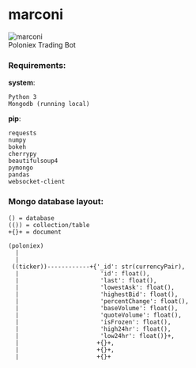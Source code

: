 # marconi  
![marconi](images/marconi.jpeg)  
Poloniex Trading Bot

### Requirements:
__system__:
```
Python 3
Mongodb (running local)
```
__pip__:
```
requests
numpy
bokeh
cherrypy
beautifulsoup4
pymongo
pandas
websocket-client
```

### Mongo database layout:
```
() = database
(()) = collection/table
+{}+ = document

(poloniex)
  |
  |
 ((ticker))------------+{'_id': str(currencyPair),
  |                       'id': float(),
  |                       'last': float(),
  |                       'lowestAsk': float(),
  |                       'highestBid': float(),
  |                       'percentChange': float(),
  |                       'baseVolume': float(),
  |                       'quoteVolume': float(),
  |                       'isFrozen': float(),
  |                       'high24hr': float(),
  |                       'low24hr': float()}+,
  |                      +{}+,
  |                      +{}+,
  |                      +{}+


```
